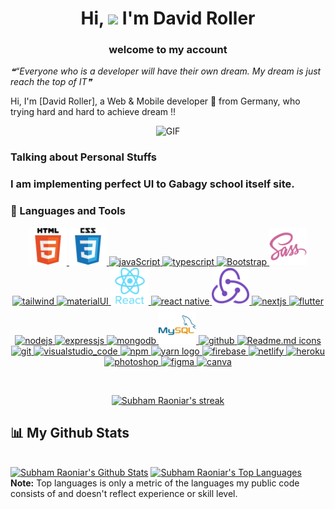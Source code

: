 <!--STARTS_HERE_QUOTE_README-->

<h1 align="center">Hi, <img src="https://raw.githubusercontent.com/MartinHeinz/MartinHeinz/master/wave.gif" width="30px"> I'm David Roller</h1>
<h3 align="center">welcome to my account</h3>

<i>❝“Everyone who is a developer will have their own dream. My dream is just reach the top of IT❞</i>
<!--ENDS_HERE_QUOTE_README-->

Hi, I'm [David Roller], a Web & Mobile developer 🚀 from Germany, who trying hard and hard to achieve dream !! 
<p align = "center">
  <img alt="GIF" src="https://github.com/developer-guy/developer-guy/blob/master/code.gif?raw=true" width="90%" height="420" />
</p>

### Talking about Personal Stuffs
  <h3> I am implementing perfect UI to Gabagy school itself site.</h3>

### 🧰 Languages and Tools
<p style = "text-align:center; margin-left:auto; margin-right: right">
  <a href="https://www.w3.org/html/" target="_blank" rel="noreferrer">
    <img
      src="https://raw.githubusercontent.com/devicons/devicon/master/icons/html5/html5-original-wordmark.svg"
      alt="html5"
      width="60"
      height="60"
    />
  </a>
  <a href="https://www.w3schools.com/css/" target="_blank" rel="noreferrer">
    <img
      src="https://raw.githubusercontent.com/devicons/devicon/master/icons/css3/css3-original-wordmark.svg"
      alt="css3"
      width="60"
      height="60"
    />
    <a href="https://www.w3schools.com/js/" target="_blank" rel="noreferrer">
    <img src="https://img.icons8.com/color/100/null/javascript--v1.png"alt="javaScript"
      width="60"
      height="60"/>
      <a href="https://www.typescriptlang.org/" target="_blank" rel="noreferrer">  
    <img src="https://img.icons8.com/color/100/null/typescript.png"
    alt="typescript"
      width="60"
      height="60"
    />
  </a>
  <a href="https://getbootstrap.com" target="_blank" rel="noreferrer">
    <img src="https://img.icons8.com/color/100/null/bootstrap.png"alt="Bootstrap"
      width="60"
      height="60"/>
  </a>
   <a href="https://sass-lang.com" target="_blank" rel="noreferrer">
    <img
      src="https://raw.githubusercontent.com/devicons/devicon/master/icons/sass/sass-original.svg"
      alt="sass"
      width="60"
      height="60"
    />
  </a>
<a href="https://tailwindcss.com/" target="_blank" rel="noreferrer">
    <img
      src="https://upload.wikimedia.org/wikipedia/commons/thumb/d/d5/Tailwind_CSS_Logo.svg/480px-Tailwind_CSS_Logo.svg.png"
      alt="tailwind"
      width="60"
      height="60"
    />
  </a>
  <a href="https://mui.com/" target="_blank" rel="noreferrer">
   <img src="https://img.icons8.com/color/100/null/material-ui.png"
   alt="materialUI"
      width="60"
      height="60"/>
  </a>
  <a href="https://reactjs.org/" target="_blank" rel="noreferrer">
    <img
      src="https://raw.githubusercontent.com/devicons/devicon/master/icons/react/react-original-wordmark.svg"
      alt="react"
      width="60"
      height="60"
    />
    <a href="https://reactnative.dev/" target="_blank" rel="noreferrer">
    <img
      src="https://i.ibb.co/5WK7yWC/react-native.png"
      alt="react native"
      width="60"
      height="60"
    />
  </a>
 <a href="https://redux.js.org" target="_blank" rel="noreferrer">
    <img
      src="https://raw.githubusercontent.com/devicons/devicon/master/icons/redux/redux-original.svg"
      alt="redux"
      width="60"
      height="60"
    />
    <a href="https://nextjs.org/" target="_blank" rel="noreferrer">
    <img
      src="https://i.ibb.co/N95KJjd/nextjs-original.png"
      alt="nextjs"
      width="60"
      height="60"
    />
    <a href="https://flutter.dev" target="_blank" rel="noreferrer"> <img src="https://www.vectorlogo.zone/logos/flutterio/flutterio-icon.svg" alt="flutter" width="60" height="60"/> </a> 
    <a href="https://nodejs.org" target="_blank" rel="noreferrer">
    <img
      src="https://img.icons8.com/fluency/144/null/node-js.png"
      alt="nodejs"
      width="60"
      height="60"
    />
     <a href="https://expressjs.com/" target="_blank" rel="noreferrer">
    <img
      src="https://i.ibb.co/DRCBB60/express.png"
      alt="expressjs"
      width="60"
      height="60"
    />
     <a href="https://www.mongodb.com/" target="_blank" rel="noreferrer">
    <img
     src="https://img.icons8.com/color/144/null/mongodb.png"
      alt="mongodb"
      width="60"
      height="60"
    />
  </a>
    <a href="https://www.mysql.com/" target="_blank" rel="noreferrer"> <img src="https://raw.githubusercontent.com/devicons/devicon/master/icons/mysql/mysql-original-wordmark.svg" alt="mysql" width="60" height="60"/> </a>
  <a href="https://www.github.com/" target="_blank" rel="noreferrer">
    <img
      src="https://i.ibb.co/3Nmd776/github-original-wordmark.png"
      alt="github"
      width="60"
      height="60"
    />
  </a> 
  <a href="https://developer-shourav" target="_blank" rel="noreferrer">
    <img
      src="https://i.ibb.co/1z7FSvN/makdown.png"
      alt="Readme.md icons"
      width="60"
      height="70"
    />  
  </a> 
  <a href="https://git-scm.com/" target="_blank" rel="noreferrer">
    <img
      src="https://www.vectorlogo.zone/logos/git-scm/git-scm-icon.svg"
      alt="git"
      width="60"
      height="60"
    />
  </a>
   <a href="https://code.visualstudio.com/" target="_blank" rel="noreferrer">
    <img
      src="https://img.icons8.com/color/144/null/visual-studio-code-2019.png"
      alt="visualstudio_code"
      width="60"
      height="60"
    />
  </a>
  <a href="https://www.npmjs.com/" target="_blank" rel="noreferrer">
    <img
      src="https://www.vectorlogo.zone/logos/npmjs/npmjs-icon.svg"
      alt="npm"
      width="50"
      height="50"
    />
  </a>
   <a href="https://yarnpkg.com/" target="_blank" rel="noreferrer">
    <img
      src="https://i.ibb.co/W3SRnN0/yarn-full.png"
      alt="yarn logo"
      width="100"
      height="50"
    />
  </a>
   <a href="https://firebase.google.com/" target="_blank" rel="noreferrer">
    <img
      src="https://www.vectorlogo.zone/logos/firebase/firebase-icon.svg"
      alt="firebase"
      width="60"
      height="60"
    />
  </a>
  <a href="https://www.netlify.com/" target="_blank" rel="noreferrer">
  <img src="https://img.icons8.com/external-tal-revivo-shadow-tal-revivo/100/null/external-netlify-a-cloud-computing-company-that-offers-hosting-and-serverless-backend-services-for-static-websites-logo-shadow-tal-revivo.png"
  alt="netlify"
      width="60"
      height="60"/>
  </a>
  <a href="https://heroku.com" target="_blank" rel="noreferrer">
    <img
      src="https://www.vectorlogo.zone/logos/heroku/heroku-icon.svg"
      alt="heroku"
      width="60"
      height="55"
    />
  </a>
  <a href="https://www.photoshop.com/en" target="_blank" rel="noreferrer">
    <img src="https://img.icons8.com/color/100/null/adobe-photoshop--v1.png" alt="photoshop"
      width="60"
      height="60"/>
  </a>
  <a href="https://www.figma.com/" target="_blank" rel="noreferrer">
    <img
      src="https://www.vectorlogo.zone/logos/figma/figma-icon.svg"
      alt="figma"
      width="50"
      height="50"
    />
<a href="https://www.canva.com/" target="_blank" rel="noreferrer">
    <img
       src="https://img.icons8.com/fluency/144/null/canva.png"
      alt="canva"
      width="60"
      height="60"
    />
    </a>
</p>

<!-- [![React Badge](https://img.shields.io/badge/-React-61DBFB?style=for-the-badge&labelColor=black&logo=react&logoColor=61DBFB)](#)  [![Javascript Badge](https://img.shields.io/badge/-Javascript-F0DB4F?style=for-the-badge&labelColor=black&logo=javascript&logoColor=F0DB4F)](#) [![Typescript Badge](https://img.shields.io/badge/-Typescript-007acc?style=for-the-badge&labelColor=black&logo=typescript&logoColor=007acc)](#) [![Nodejs Badge](https://img.shields.io/badge/-Nodejs-3C873A?style=for-the-badge&labelColor=black&logo=node.js&logoColor=3C873A)](#) [![GraphQL Badge](https://img.shields.io/badge/-GraphQl-e535ab?style=for-the-badge&labelColor=black&logo=node.js&logoColor=e535ab)](#) -->
<br/>

<p align="center">
    <a href="https://github.com/developernaimul/github-readme-streak-stats">
        <img title="🔥 Get streak stats for your profile at git.io/streak-stats" alt="Subham Raoniar's streak" src="https://github-readme-streak-stats.herokuapp.com/?user=developernaimul&theme=black-ice&hide_border=true&stroke=0000&background=060A0CD0"/>
    </a>
</p>

## 📊 My Github Stats

  <br/>
    <a href="https://github.com/developernaimul/github-readme-stats"><img alt="Subham Raoniar's Github Stats" src="https://github-readme-stats.vercel.app/api?username=developernaimul&show_icons=true&count_private=true&theme=react&hide_border=true&bg_color=0D1117" /></a>
  <a href="https://github.com/developernaimul/github-readme-stats"><img alt="Subham Raoniar's Top Languages" src="https://github-readme-stats.vercel.app/api/top-langs/?username=developernaimul&langs_count=8&count_private=true&layout=compact&theme=react&hide_border=true&bg_color=0D1117" /></a>
  <br/>
  <b>Note:</b> Top languages is only a metric of the languages my public code consists of and doesn't reflect experience or skill level.

<br/>
<br/>
<br/>

